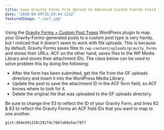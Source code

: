 ```yaml
---
title: Save Gravity Forms File Upload to Advanced Custom Fields Field in WordPress
date: "2016-09-09T15:29:44.121Z"
featuredImage: "./acf.jpg"
---
```


Using the [Gravity Forms + Custom Post Types](https://wordpress.org/plugins/gravity-forms-custom-post-types/) WordPress plugin to map your Gravity-Forms-generated posts to a custom post type is very handy, but I noticed that it doesn’t seem to work with file uploads. This is because by default, Gravity Forms saves files to `/wp-content/uploads/gravity_forms` and stores their URLs. ACF on the other hand, saves files to the WP Media Library and stores their attachment IDs. The class below can be used to solve problem this by doing the following:

* After the form has been submitted, get the file from the GF uploads directory and insert it into the WordPress Media Library.
* Update the post to save the attachment ID in the ACF form field, so ACF knows where to look for it.
* Delete the original file that was uploaded to the GF uploads directory.

Be sure to change line 53 to reflect the ID of your Gravity Form, and lines 62 & 63 to reflect the Gravity Forms an ACF field IDs that you want to map to one another.

`gist:d64ed91218c291f4c7667a68a5ac79f7`
